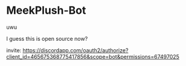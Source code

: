 # MeekPlush-Bot
uwu

I guess this is open source now?

invite:
https://discordapp.com/oauth2/authorize?client_id=465675368775417856&scope=bot&permissions=67497025